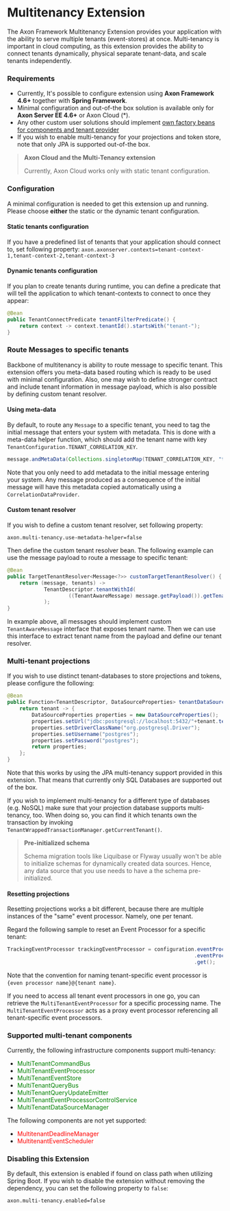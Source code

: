 # Multitenancy Extension

The Axon Framework Multitenancy Extension provides your application with the ability to serve multiple tenants (event-stores) at once.
Multi-tenancy is important in cloud computing, as this extension provides the ability to connect tenants dynamically, physical separate tenant-data, and scale tenants independently.

### Requirements

- Currently, It's possible to configure extension using **Axon Framework 4.6+** together with **Spring Framework**.
- Minimal configuration and out-of-the box solution is available only for **Axon Server EE 4.6+** or Axon Cloud (*).
- Any other custom user solutions should implement [own factory beans for components and tenant provider](https://github.com/AxonFramework/extension-multitenancy/blob/main/multitenancy-spring-boot-autoconfigure/src/main/java/org/axonframework/extensions/multitenancy/autoconfig/MultiTenancyAxonServerAutoConfiguration.java)
- If you wish to enable multi-tenancy for your projections and token store, note that only JPA is supported out-of-the box.

> **Axon Cloud and the Multi-Tenancy extension**
>
> Currently, Axon Cloud works only with static tenant configuration.

### Configuration

A minimal configuration is needed to get this extension up and running.
Please choose **either** the static or the dynamic tenant configuration.

#### Static tenants configuration

If you have a predefined list of tenants that your application should connect to, set following property:
`axon.axonserver.contexts=tenant-context-1,tenant-context-2,tenant-context-3`

#### Dynamic tenants configuration

If you plan to create tenants during runtime, you can define a predicate that will tell the application to which tenant-contexts to connect to once they appear:

```java
@Bean
public TenantConnectPredicate tenantFilterPredicate() {
    return context -> context.tenantId().startsWith("tenant-");
}
```

### Route Messages to specific tenants

Backbone of multitenancy is ability to route message to specific tenant.
This extension offers you meta-data based routing which is ready to be used with minimal configuration.
Also, one may wish to define stronger contract and include tenant information in message payload, which is also possible by defining custom tenant resolver.
        
#### Using meta-data

By default, to route any `Message` to a specific tenant, you need to tag the initial message that enters your system with metadata.
This is done with a meta-data helper function, which should add the tenant name with key `TenantConfiguration.TENANT_CORRELATION_KEY`.

```java
message.andMetaData(Collections.singletonMap(TENANT_CORRELATION_KEY, "tenant-context-1")
```

Note that you only need to add metadata to the initial message entering your system. 
Any message produced as a consequence of the initial message will have this metadata copied automatically using a `CorrelationDataProvider`.

#### Custom tenant resolver

If you wish to define a custom tenant resolver, set following property:

`axon.multi-tenancy.use-metadata-helper=false`

Then define the custom tenant resolver bean. 
The following example can use the message payload to route a message to specific tenant:

```java
@Bean
public TargetTenantResolver<Message<?>> customTargetTenantResolver() {
    return (message, tenants) ->
            TenantDescriptor.tenantWithId(
                    ((TenantAwareMessage) message.getPayload()).getTenantName()
            );
}
```

In example above, all messages should implement custom `TenantAwareMessage` interface that exposes tenant name.
Then we can use this interface to extract tenant name from the payload and define our tenant resolver.

### Multi-tenant projections

If you wish to use distinct tenant-databases to store projections and tokens, please configure the following:

```java
@Bean
public Function<TenantDescriptor, DataSourceProperties> tenantDataSourceResolver() {
    return tenant -> {
        DataSourceProperties properties = new DataSourceProperties();
        properties.setUrl("jdbc:postgresql://localhost:5432/"+tenant.tenantId());
        properties.setDriverClassName("org.postgresql.Driver");
        properties.setUsername("postgres");
        properties.setPassword("postgres");
        return properties;
    };
}
```

Note that this works by using the JPA multi-tenancy support provided in this extension.
That means that currently only SQL Databases are supported out of the box.

If you wish to implement multi-tenancy for a different type of databases (e.g. NoSQL) make sure that your projection database supports multi-tenancy, too.
When doing so, you can find it which tenants own the transaction by invoking `TenantWrappedTransactionManager.getCurrentTenant()`.

> **Pre-initialized schema**
>
> Schema migration tools like Liquibase or Flyway usually won't be able to initialize schemas for dynamically created data sources.
> Hence, any data source that you use needs to have a the schema pre-initialized.
 
#### Resetting projections

Resetting projections works a bit different, because there are multiple instances of the "same" event processor.
Namely, one per tenant.

Regard the following sample to reset an Event Processor for a specific tenant:

```java
TrackingEventProcessor trackingEventProcessor = configuration.eventProcessingConfiguration()
                                                             .eventProcessor("com.demo.query-ep@tenant-context-1", TrackingEventProcessor.class)
                                                             .get();
```

Note that the convention for naming tenant-specific event processor is `{even processor name}@{tenant name}`.

If you need to access all tenant event processors in one go, you can retrieve the `MultiTenantEventProcessor` for a specific processing name.
The `MultiTenantEventProcessor` acts as a proxy event processor referencing all tenant-specific event processors.

### Supported multi-tenant components

Currently, the following infrastructure components support multi-tenancy:

- <span style="color:green">MultiTenantCommandBus</span>
- <span style="color:green">MultiTenantEventProcessor</span>
- <span style="color:green">MultiTenantEventStore</span>
- <span style="color:green">MultiTenantQueryBus</span>
- <span style="color:green">MultiTenantQueryUpdateEmitter</span>
- <span style="color:green">MultiTenantEventProcessorControlService</span>
- <span style="color:green">MultiTenantDataSourceManager</span>

The following components are not yet supported:

- <span style="color:red">MultitenantDeadlineManager</span>
- <span style="color:red">MultitenantEventScheduler</span>


### Disabling this Extension

By default, this extension is enabled if found on class path when utilizing Spring Boot.
If you wish to disable the extension without removing the dependency, you can set the following property to `false`:

`axon.multi-tenancy.enabled=false`
